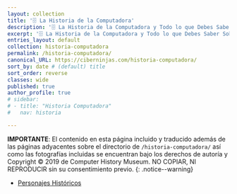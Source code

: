 ```yaml
---
layout: collection
title: '🗄 La Historia de la Computadora'
description: '🗄 La Historia de la Computadora y Todo lo que Debes Saber Sobre la Historia de la Informática'
excerpt: '🗄 La Historia de la Computadora y Todo lo que Debes Saber Sobre la Historia de la Informática'
entries_layout: default
collection: historia-computadora
permalink: /historia-computadora/
canonical_URL: https://ciberninjas.com/historia-computadora/
sort_by: date # (default) title
sort_order: reverse
classes: wide
published: true
author_profile: true
# sidebar:
# - title: "Historia Computadora"
#   nav: historia

---
```


**IMPORTANTE**: El contenido en esta página incluido y traducido además de las páginas adyacentes sobre el directorio de ```/historia-computadora/``` así como las fotografías incluidas se encuentran bajo los derechos de autoría y Copyright © 2019 de Computer History Museum. NO COPIAR, NI REPRODUCIR sin su consentimiento previo.
{: .notice--warning}

- [Personajes Históricos](/personajes-historicos/)

<!-- Saber Más -->
<!-- https://www.computerhistory.org/collections/search/ -->